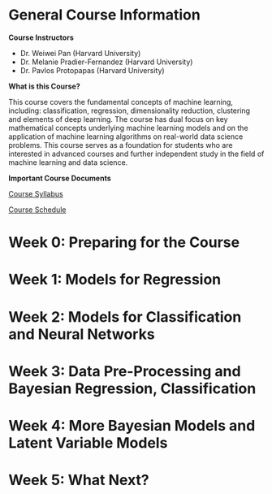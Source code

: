 
# General Course Information

**Course Instructors**

- Dr. Weiwei Pan (Harvard University) 
- Dr. Melanie Pradier-Fernandez (Harvard University)
- Dr. Pavlos Protopapas (Harvard University)

**What is this Course?**

This course covers the fundamental concepts of machine learning, including: classification, regression, dimensionality reduction, clustering and elements of deep learning. The course has dual focus on key mathematical concepts underlying machine learning models and on the application of machine learning algorithms on real-world data science problems. This course serves as a foundation for students who are interested in advanced courses and further independent study in the field of machine learning and data science.

**Important Course Documents**

[Course Syllabus](./syllabus.html)

[Course Schedule](./schedule.html)

# Week 0: Preparing for the Course

# Week 1: Models for Regression

# Week 2: Models for Classification and Neural Networks

# Week 3: Data Pre-Processing and Bayesian Regression, Classification

# Week 4: More Bayesian Models and Latent Variable Models

# Week 5: What Next?

